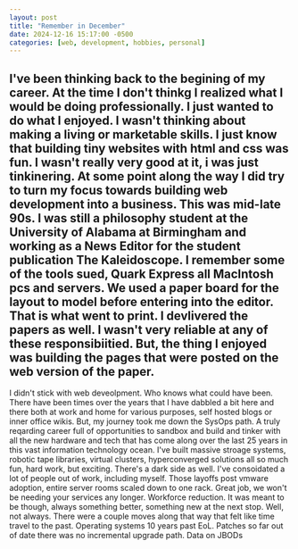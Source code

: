 ```yaml
---
layout: post
title: "Remember in December"
date: 2024-12-16 15:17:00 -0500
categories: [web, development, hobbies, personal]
---
```

  I've been thinking back to the begining of my career. At the time I don't thinkg I realized what I would be doing professionally. I just wanted to do what I enjoyed. I wasn't thinking about making a living or marketable skills. I just know that building tiny websites with html and css was fun. I wasn't really very good at it, i was just tinkinering. At some point along the way I did try to turn my focus towards building web development into a business. This was mid-late 90s. I was still a philosophy student at the University of Alabama at Birmingham and working as a News Editor for the student publication The Kaleidoscope. I remember some of the tools sued, Quark Express all MacIntosh pcs and servers. We used a paper board for the layout to model before entering into the editor. That is what went to print. I devlivered the papers as well. I wasn't very reliable at any of these responsibiitied. But, the thing I enjoyed was building the pages that were posted on the web version of the paper.
---
  I didn't stick with web deveolpment. Who knows what could have been. There have been times over the years that I have dabbled a bit here and there both at work and home for various purposes, self hosted blogs or inner office wikis. But, my journey took me down the SysOps path. A truly reqarding career full of opportunities to sandbox and build and tinker with all the new hardware and tech that has come along over the last 25 years in this vast information technology ocean. I've built massive stroage systems, robotic tape libraries, virtual clusters, hyperconverged solutions all so much fun, hard work, but exciting. There's a dark side as well. I've consoidated a lot of people out of work, including myself. Those layoffs post vmware adoption, entire server rooms scaled down to one rack. Great job, we won't be needing your services any longer. Workforce reduction. It was meant to be though, always something better, something new at the next stop. Well, not always. There were a couple moves along that way that felt like time travel to the past. Operating systems 10 years past EoL. Patches so far out of date there was no incremental upgrade path. Data on JBODs
